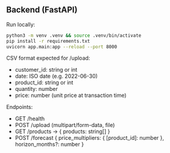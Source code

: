 ## Backend (FastAPI)

Run locally:

```bash
python3 -m venv .venv && source .venv/bin/activate
pip install -r requirements.txt
uvicorn app.main:app --reload --port 8000
```

CSV format expected for /upload:

- customer_id: string or int
- date: ISO date (e.g. 2022-06-30)
- product_id: string or int
- quantity: number
- price: number (unit price at transaction time)

Endpoints:

- GET /health
- POST /upload (multipart/form-data, file)
- GET /products -> { products: string[] }
- POST /forecast { price_multipliers: { [product_id]: number }, horizon_months?: number }
